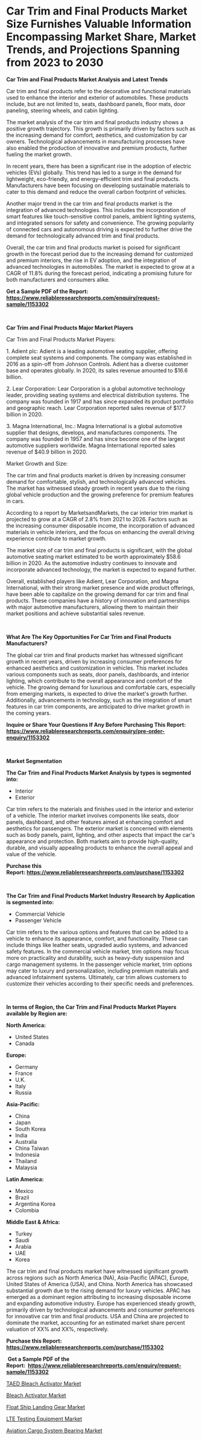 <p><h1>Car Trim and Final Products Market Size Furnishes Valuable Information Encompassing Market Share, Market Trends, and Projections Spanning from 2023 to 2030</h1></p><p><strong>Car Trim and Final Products Market Analysis and Latest Trends</strong></p>
<p><p>Car trim and final products refer to the decorative and functional materials used to enhance the interior and exterior of automobiles. These products include, but are not limited to, seats, dashboard panels, floor mats, door paneling, steering wheels, and cabin lighting.</p><p>The market analysis of the car trim and final products industry shows a positive growth trajectory. This growth is primarily driven by factors such as the increasing demand for comfort, aesthetics, and customization by car owners. Technological advancements in manufacturing processes have also enabled the production of innovative and premium products, further fueling the market growth.</p><p>In recent years, there has been a significant rise in the adoption of electric vehicles (EVs) globally. This trend has led to a surge in the demand for lightweight, eco-friendly, and energy-efficient trim and final products. Manufacturers have been focusing on developing sustainable materials to cater to this demand and reduce the overall carbon footprint of vehicles.</p><p>Another major trend in the car trim and final products market is the integration of advanced technologies. This includes the incorporation of smart features like touch-sensitive control panels, ambient lighting systems, and integrated sensors for safety and convenience. The growing popularity of connected cars and autonomous driving is expected to further drive the demand for technologically advanced trim and final products.</p><p>Overall, the car trim and final products market is poised for significant growth in the forecast period due to the increasing demand for customized and premium interiors, the rise in EV adoption, and the integration of advanced technologies in automobiles. The market is expected to grow at a CAGR of 11.8% during the forecast period, indicating a promising future for both manufacturers and consumers alike.</p></p>
<p><strong>Get a Sample PDF of the Report:&nbsp; <a href="https://www.reliableresearchreports.com/enquiry/request-sample/1153302">https://www.reliableresearchreports.com/enquiry/request-sample/1153302</a></strong></p>
<p>&nbsp;</p>
<p><strong>Car Trim and Final Products Major Market Players</strong></p>
<p><p>Car Trim and Final Products Market Players:</p><p>1. Adient plc: Adient is a leading automotive seating supplier, offering complete seat systems and components. The company was established in 2016 as a spin-off from Johnson Controls. Adient has a diverse customer base and operates globally. In 2020, its sales revenue amounted to $16.6 billion.</p><p>2. Lear Corporation: Lear Corporation is a global automotive technology leader, providing seating systems and electrical distribution systems. The company was founded in 1917 and has since expanded its product portfolio and geographic reach. Lear Corporation reported sales revenue of $17.7 billion in 2020.</p><p>3. Magna International, Inc.: Magna International is a global automotive supplier that designs, develops, and manufactures components. The company was founded in 1957 and has since become one of the largest automotive suppliers worldwide. Magna International reported sales revenue of $40.9 billion in 2020.</p><p>Market Growth and Size:</p><p>The car trim and final products market is driven by increasing consumer demand for comfortable, stylish, and technologically advanced vehicles. The market has witnessed steady growth in recent years due to the rising global vehicle production and the growing preference for premium features in cars.</p><p>According to a report by MarketsandMarkets, the car interior trim market is projected to grow at a CAGR of 2.8% from 2021 to 2026. Factors such as the increasing consumer disposable income, the incorporation of advanced materials in vehicle interiors, and the focus on enhancing the overall driving experience contribute to market growth.</p><p>The market size of car trim and final products is significant, with the global automotive seating market estimated to be worth approximately $58.6 billion in 2020. As the automotive industry continues to innovate and incorporate advanced technology, the market is expected to expand further.</p><p>Overall, established players like Adient, Lear Corporation, and Magna International, with their strong market presence and wide product offerings, have been able to capitalize on the growing demand for car trim and final products. These companies have a history of innovation and partnerships with major automotive manufacturers, allowing them to maintain their market positions and achieve substantial sales revenue.</p></p>
<p>&nbsp;</p>
<p><strong>What Are The Key Opportunities For Car Trim and Final Products Manufacturers?</strong></p>
<p><p>The global car trim and final products market has witnessed significant growth in recent years, driven by increasing consumer preferences for enhanced aesthetics and customization in vehicles. This market includes various components such as seats, door panels, dashboards, and interior lighting, which contribute to the overall appearance and comfort of the vehicle. The growing demand for luxurious and comfortable cars, especially from emerging markets, is expected to drive the market's growth further. Additionally, advancements in technology, such as the integration of smart features in car trim components, are anticipated to drive market growth in the coming years.</p></p>
<p><strong>Inquire or Share Your Questions If Any Before Purchasing This Report: <a href="https://www.reliableresearchreports.com/enquiry/pre-order-enquiry/1153302">https://www.reliableresearchreports.com/enquiry/pre-order-enquiry/1153302</a></strong></p>
<p>&nbsp;</p>
<p><strong>Market Segmentation</strong></p>
<p><strong>The Car Trim and Final Products Market Analysis by types is segmented into:</strong></p>
<p><ul><li>Interior</li><li>Exterior</li></ul></p>
<p><p>Car trim refers to the materials and finishes used in the interior and exterior of a vehicle. The interior market involves components like seats, door panels, dashboard, and other features aimed at enhancing comfort and aesthetics for passengers. The exterior market is concerned with elements such as body panels, paint, lighting, and other aspects that impact the car's appearance and protection. Both markets aim to provide high-quality, durable, and visually appealing products to enhance the overall appeal and value of the vehicle.</p></p>
<p><strong>Purchase this Report:&nbsp;<a href="https://www.reliableresearchreports.com/purchase/1153302">https://www.reliableresearchreports.com/purchase/1153302</a></strong></p>
<p>&nbsp;</p>
<p><strong>The Car Trim and Final Products Market Industry Research by Application is segmented into:</strong></p>
<p><ul><li>Commercial Vehicle</li><li>Passenger Vehicle</li></ul></p>
<p><p>Car trim refers to the various options and features that can be added to a vehicle to enhance its appearance, comfort, and functionality. These can include things like leather seats, upgraded audio systems, and advanced safety features. In the commercial vehicle market, trim options may focus more on practicality and durability, such as heavy-duty suspension and cargo management systems. In the passenger vehicle market, trim options may cater to luxury and personalization, including premium materials and advanced infotainment systems. Ultimately, car trim allows customers to customize their vehicles according to their specific needs and preferences.</p></p>
<p>&nbsp;</p>
<p><strong>In terms of Region, the Car Trim and Final Products Market Players available by Region are:</strong></p>
<p>
    <p> <strong> North America: </strong>
        <ul>
            <li>United States</li>
            <li>Canada</li>
        </ul>
        </p> 
    <p> <strong> Europe: </strong>
        <ul>
            <li>Germany</li>
            <li>France</li>
            <li>U.K.</li>
            <li>Italy</li>
            <li>Russia</li>
        </ul>
        </p> 
    <p> <strong> Asia-Pacific: </strong>
        <ul>
            <li>China</li>
            <li>Japan</li>
            <li>South Korea</li>
            <li>India</li>
            <li>Australia</li>
            <li>China Taiwan</li>
            <li>Indonesia</li>
            <li>Thailand</li>
            <li>Malaysia</li>
        </ul>
        </p> 
    <p> <strong> Latin America: </strong>
        <ul>
            <li>Mexico</li>
            <li>Brazil</li>
            <li>Argentina Korea</li>
            <li>Colombia</li>
        </ul>
        </p> 
    <p> <strong> Middle East & Africa: </strong>
        <ul>
            <li>Turkey</li>
            <li>Saudi</li>
            <li>Arabia</li>
            <li>UAE</li>
            <li>Korea</li>
        </ul>
    </p>
    </p>
<p><p>The car trim and final products market have witnessed significant growth across regions such as North America (NA), Asia-Pacific (APAC), Europe, United States of America (USA), and China. North America has showcased substantial growth due to the rising demand for luxury vehicles. APAC has emerged as a dominant region attributing to increasing disposable income and expanding automotive industry. Europe has experienced steady growth, primarily driven by technological advancements and consumer preferences for innovative car trim and final products. USA and China are projected to dominate the market, accounting for an estimated market share percent valuation of XX% and XX%, respectively.</p></p>
<p><strong>Purchase this Report: <a href="https://www.reliableresearchreports.com/purchase/1153302">https://www.reliableresearchreports.com/purchase/1153302</a></strong></p>
<p>&nbsp;<strong>Get a Sample PDF of the Report:&nbsp;&nbsp;<a href="https://www.reliableresearchreports.com/enquiry/request-sample/1153302">https://www.reliableresearchreports.com/enquiry/request-sample/1153302</a></strong></p>
<p><strong></strong></p>
<p><p><a href="https://www.linkedin.com/pulse/taed-bleach-activator-market-size-share-amp-trends-analysis-6pl8c/">TAED Bleach Activator Market</a></p><p><a href="https://www.linkedin.com/pulse/bleach-activator-market-insights-players-forecast-till-9jqgc/">Bleach Activator Market</a></p><p><a href="https://github.com/PeterParrish5/Market-Research-Report-List-2/blob/main/float-ship-landing-gear-market.md">Float Ship Landing Gear Market</a></p><p><a href="https://medium.com/@jaremington56468/analyzing-lte-testing-equipment-market-global-industry-perspective-and-forecast-2023-to-2030-a70af8adaafa">LTE Testing Equipment Market</a></p><p><a href="https://github.com/WillieWoodard/Market-Research-Report-List-2/blob/main/aviation-cargo-system-bearing-market.md">Aviation Cargo System Bearing Market</a></p></p>